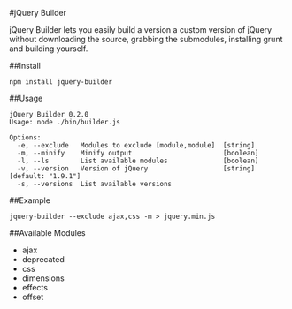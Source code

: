 #jQuery Builder

jQuery Builder lets you easily build a version a custom version of jQuery without downloading the source, grabbing the submodules, installing grunt and building yourself.

##Install

```
npm install jquery-builder
```

##Usage

```
jQuery Builder 0.2.0
Usage: node ./bin/builder.js

Options:
  -e, --exclude   Modules to exclude [module,module]  [string]
  -m, --minify    Minify output                       [boolean]
  -l, --ls        List available modules              [boolean]
  -v, --version   Version of jQuery                   [string]  [default: "1.9.1"]
  -s, --versions  List available versions
```

##Example

```
jquery-builder --exclude ajax,css -m > jquery.min.js
```

##Available Modules

- ajax
- deprecated
- css
- dimensions
- effects
- offset
